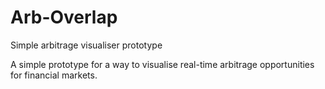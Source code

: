 # Arb-Overlap
Simple arbitrage visualiser prototype

A simple prototype for a way to visualise real-time arbitrage opportunities for financial markets.
